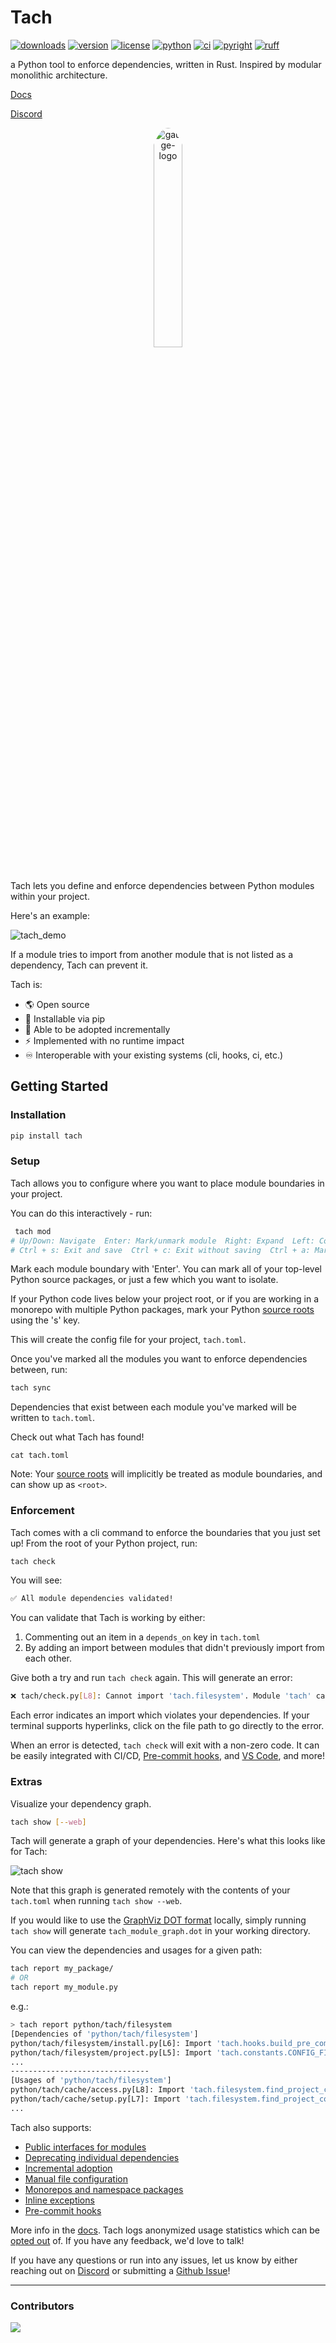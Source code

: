 # Tach

[![downloads](https://static.pepy.tech/badge/tach/month)](https://pepy.tech/project/tach)
[![version](https://img.shields.io/pypi/v/tach.svg)](https://pypi.Python.org/pypi/tach)
[![license](https://img.shields.io/pypi/l/tach.svg)](https://pypi.Python.org/pypi/tach)
[![python](https://img.shields.io/pypi/pyversions/tach.svg)](https://pypi.Python.org/pypi/tach)
[![ci](https://github.com/gauge-sh/tach/actions/workflows/ci.yml/badge.svg)](https://github.com/gauge-sh/tach/actions/workflows/ci.yml)
[![pyright](https://microsoft.github.io/pyright/img/pyright_badge.svg)](https://microsoft.github.io/pyright/)
[![ruff](https://img.shields.io/endpoint?url=https://raw.githubusercontent.com/astral-sh/ruff/main/assets/badge/v2.json)](https://github.com/astral-sh/ruff)

a Python tool to enforce dependencies, written in Rust. Inspired by modular monolithic architecture.

[Docs](https://docs.gauge.sh)

[Discord](https://discord.gg/Kz2TnszerR)

<div align="center">
    <img src="docs/assets/light_logo.png" alt="gauge-logo" width="30%"  style="border-radius: 50%; padding-bottom: 20px"/>
</div>

Tach lets you define and enforce dependencies between Python modules within your project.

Here's an example:

![tach_demo](https://github.com/gauge-sh/tach/assets/10570340/6fc1e9b4-5a78-4330-a329-9187bd9c374d)

If a module tries to import from another module that is not listed as a dependency, Tach can prevent it.

Tach is:

- 🌎 Open source
- 🐍 Installable via pip
- 🔧 Able to be adopted incrementally
- ⚡ Implemented with no runtime impact
- ♾️ Interoperable with your existing systems (cli, hooks, ci, etc.)

## Getting Started

### Installation

```bash
pip install tach
```

### Setup

Tach allows you to configure where you want to place module boundaries in your project.

You can do this interactively - run:

```bash
 tach mod
# Up/Down: Navigate  Enter: Mark/unmark module  Right: Expand  Left: Collapse  Ctrl + Up: Jump to parent
# Ctrl + s: Exit and save  Ctrl + c: Exit without saving  Ctrl + a: Mark/unmark all
```

Mark each module boundary with 'Enter'. You can mark all of your top-level Python source packages, or just a few which you want to isolate.

If your Python code lives below your project root, or if you are working in a monorepo with multiple Python packages, mark your Python [source roots](https://docs.gauge.sh/usage/configuration#source-roots) using the 's' key.

This will create the config file for your project, `tach.toml`.

Once you've marked all the modules you want to enforce dependencies between, run:

```bash
tach sync
```

Dependencies that exist between each module you've marked will be written to `tach.toml`.

Check out what Tach has found!

```
cat tach.toml
```

Note: Your [source roots](https://docs.gauge.sh/usage/configuration#source-roots) will implicitly be treated as module boundaries, and can show up as `<root>`.

### Enforcement

Tach comes with a cli command to enforce the boundaries that you just set up! From the root of your Python project, run:

```bash
tach check
```

You will see:

```bash
✅ All module dependencies validated!
```

You can validate that Tach is working by either:

1. Commenting out an item in a `depends_on` key in `tach.toml`
2. By adding an import between modules that didn't previously import from each other.

Give both a try and run `tach check` again. This will generate an error:

```bash
❌ tach/check.py[L8]: Cannot import 'tach.filesystem'. Module 'tach' cannot depend on 'tach.filesystem'.
```

Each error indicates an import which violates your dependencies. If your terminal supports hyperlinks, click on the file path to go directly to the error.

When an error is detected, `tach check` will exit with a non-zero code. It can be easily integrated with CI/CD, [Pre-commit hooks](https://docs.gauge.sh/usage/commands#tach-install), and [VS Code](https://marketplace.visualstudio.com/items?itemName=Gauge.tach), and more!

### Extras

Visualize your dependency graph.

```bash
tach show [--web]
```

Tach will generate a graph of your dependencies. Here's what this looks like for Tach:

![tach show](docs/assets/tach_show.png)

Note that this graph is generated remotely with the contents of your `tach.toml` when running `tach show --web`.

If you would like to use the [GraphViz DOT format](https://graphviz.org/about/) locally, simply running `tach show` will generate `tach_module_graph.dot` in your working directory.

You can view the dependencies and usages for a given path:

```bash
tach report my_package/
# OR
tach report my_module.py
```

e.g.:

```bash
> tach report python/tach/filesystem
[Dependencies of 'python/tach/filesystem']
python/tach/filesystem/install.py[L6]: Import 'tach.hooks.build_pre_commit_hook_content'
python/tach/filesystem/project.py[L5]: Import 'tach.constants.CONFIG_FILE_NAME'
...
-------------------------------
[Usages of 'python/tach/filesystem']
python/tach/cache/access.py[L8]: Import 'tach.filesystem.find_project_config_root'
python/tach/cache/setup.py[L7]: Import 'tach.filesystem.find_project_config_root'
...
```

Tach also supports:

- [Public interfaces for modules](https://docs.gauge.sh/usage/interfaces/)
- [Deprecating individual dependencies](https://docs.gauge.sh/usage/deprecate)
- [Incremental adoption](https://docs.gauge.sh/usage/unchecked-modules)
- [Manual file configuration](https://docs.gauge.sh/usage/configuration)
- [Monorepos and namespace packages](https://docs.gauge.sh/usage/configuration#source-roots)
- [Inline exceptions](https://docs.gauge.sh/usage/tach-ignore)
- [Pre-commit hooks](https://docs.gauge.sh/usage/commands#tach-install)

More info in the [docs](https://docs.gauge.sh/). Tach logs anonymized usage statistics which can be [opted out](https://docs.gauge.sh/usage/faq/) of.
If you have any feedback, we'd love to talk!

If you have any questions or run into any issues, let us know by either reaching out on [Discord](https://discord.gg/Kz2TnszerR) or submitting a [Github Issue](https://github.com/gauge-sh/tach/issues)!

---

### Contributors

<a href="https://github.com/gauge-sh/tach/graphs/contributors">
  <img src="https://contrib.rocks/image?repo=gauge-sh/tach" />
</a>
